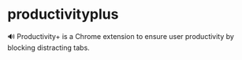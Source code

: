 # productivityplus
🔊 Productivity+ is a Chrome extension to ensure user productivity by blocking distracting tabs.

